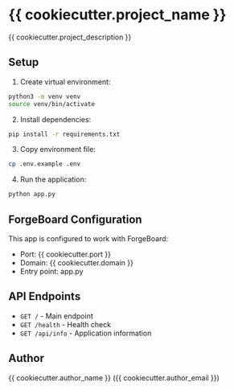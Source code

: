 # {{ cookiecutter.project_name }}

{{ cookiecutter.project_description }}

## Setup

1. Create virtual environment:
```bash
python3 -m venv venv
source venv/bin/activate
```

2. Install dependencies:
```bash
pip install -r requirements.txt
```

3. Copy environment file:
```bash
cp .env.example .env
```

4. Run the application:
```bash
python app.py
```

## ForgeBoard Configuration

This app is configured to work with ForgeBoard:
- Port: {{ cookiecutter.port }}
- Domain: {{ cookiecutter.domain }}
- Entry point: app.py

## API Endpoints

- `GET /` - Main endpoint
- `GET /health` - Health check
- `GET /api/info` - Application information

## Author

{{ cookiecutter.author_name }} ({{ cookiecutter.author_email }})